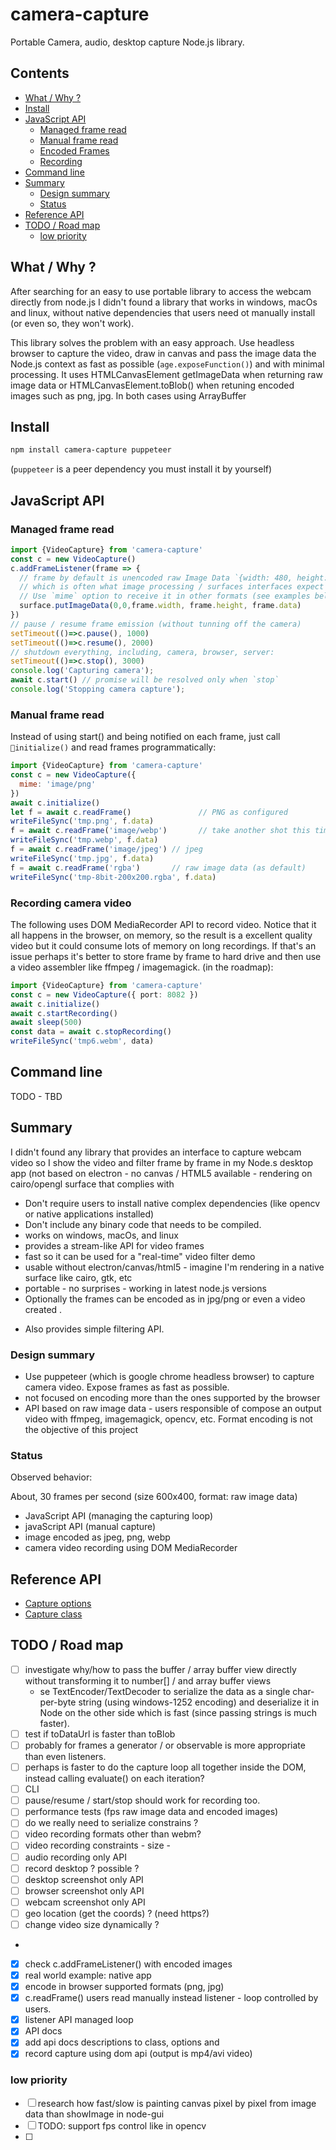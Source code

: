 # camera-capture

Portable Camera, audio, desktop capture Node.js library. 

## Contents

<!-- toc -->

- [What / Why ?](#what--why-)
- [Install](#install)
- [JavaScript API](#javascript-api)
  * [Managed frame read](#managed-frame-read)
  * [Manual frame read](#manual-frame-read)
  * [Encoded Frames](#encoded-frames)
  * [Recording](#recording)
- [Command line](#command-line)
- [Summary](#summary)
  * [Design summary](#design-summary)
  * [Status](#status)
- [Reference API](#reference-api)
- [TODO / Road map](#todo--road-map)
  * [low priority](#low-priority)

<!-- tocstop -->

## What / Why ?

After searching for an easy to use portable library to access the webcam directly from node.js I didn't found a library that works in windows, macOs and linux, without native dependencies that users need ot manually install (or even so, they won't work). 

This library solves the problem with an easy approach. Use headless browser to capture the video, draw in canvas and pass the image data  the Node.js context as fast as possible (`age.exposeFunction()`) and with minimal processing. It uses HTMLCanvasElement getImageData when returning raw image data or HTMLCanvasElement.toBlob() when retuning encoded images such as png, jpg. In both cases using ArrayBuffer
 
## Install

```sh
npm install camera-capture puppeteer
```

(`puppeteer` is a peer dependency you must install it by yourself)

## JavaScript API

### Managed frame read

```js
import {VideoCapture} from 'camera-capture'
const c = new VideoCapture()
c.addFrameListener(frame => {  
  // frame by default is unencoded raw Image Data `{width: 480, height: 360, data: UIntArray}``
  // which is often what image processing / surfaces interfaces expect for fast processing. 
  // Use `mime` option to receive it in other formats (see examples below)
  surface.putImageData(0,0,frame.width, frame.height, frame.data)
})
// pause / resume frame emission (without tunning off the camera)
setTimeout(()=>c.pause(), 1000)
setTimeout(()=>c.resume(), 2000)
// shutdown everything, including, camera, browser, server:
setTimeout(()=>c.stop(), 3000)
console.log('Capturing camera');
await c.start() // promise will be resolved only when `stop`
console.log('Stopping camera capture');
```

### Manual frame read

Instead of using start() and being notified on each frame, just call `initialize()` and read frames programmatically:

```js
import {VideoCapture} from 'camera-capture'
const c = new VideoCapture({
  mime: 'image/png'
})
await c.initialize()
let f = await c.readFrame()               // PNG as configured
writeFileSync('tmp.png', f.data)
f = await c.readFrame('image/webp')       // take another shot this time as webp image
writeFileSync('tmp.webp', f.data)
f = await c.readFrame('image/jpeg') // jpeg
writeFileSync('tmp.jpg', f.data)
f = await c.readFrame('rgba')       // raw image data (as default)
writeFileSync('tmp-8bit-200x200.rgba', f.data)
```

### Recording camera video

The following uses DOM MediaRecorder API to record video. Notice that it all happens in the browser, on memory, so the result is a excellent quality video but it could consume lots of memory on long recordings. If that's an issue perhaps it's better to store frame by frame to hard drive and then use a video assembler like ffmpeg / imagemagick. (in the roadmap):

```ts
import {VideoCapture} from 'camera-capture'
const c = new VideoCapture({ port: 8082 })
await c.initialize()
await c.startRecording()
await sleep(500)
const data = await c.stopRecording()
writeFileSync('tmp6.webm', data)
```

## Command line

TODO - TBD

## Summary

I didn't found any library that provides an interface to capture webcam video so I show the video and filter frame by frame in my Node.s desktop app (not based on electron - no canvas / HTML5 available - rendering on cairo/opengl surface that complies with

 * Don't require users to install native complex dependencies (like opencv or native applications installed)
 * Don't include any binary code that needs to be compiled. 
 * works on windows, macOs, and linux
 * provides a stream-like API for video frames
 * fast so it can be used for a "real-time" video filter demo
 * usable without electron/canvas/html5 - imagine I'm rendering in a native surface like cairo, gtk, etc
 * portable - no surprises - working in latest node.js versions
 * Optionally the frames can be encoded as in jpg/png or even a video created . 
 + Also provides simple filtering API.

### Design summary

 * Use puppeteer (which is google chrome headless browser) to capture camera video. Expose frames as fast as possible. 
 * not focused on encoding more than the ones supported by the browser
 * API based on raw image data - users responsible of compose an output video with ffmpeg, imagemagick, opencv, etc. Format encoding is not the objective of this project

### Status
 
Observed behavior: 

About, 30 frames per second (size  600x400, format: raw image data)

 * JavaScript API (managing the capturing loop)
 * javaScript API (manual capture) 
 * image encoded as jpeg, png, webp 
 * camera video recording using DOM MediaRecorder
## Reference API

* [Capture options](https://github.com/cancerberoSgx/camera-capture/blob/master/docs/interfaces/_capture_.captureoptions.md)
* [Capture class](https://github.com/cancerberoSgx/camera-capture/blob/master/docs/modules/_capture_.md)
 
## TODO / Road map
- [ ] investigate why/how to pass the buffer / array buffer view  directly without transforming it to number[] / and array buffer views
  -  se TextEncoder/TextDecoder to serialize the data as a single char-per-byte string (using windows-1252 encoding) and deserialize it in Node on the other side which is fast (since passing strings is much faster).
- [ ] test if toDataUrl is faster than toBlob
- [ ] probably for frames a generator / or observable is more appropriate than even listeners.
- [ ] perhaps is faster to do the capture loop all together inside the DOM, instead calling evaluate() on each iteration?
- [ ] CLI
- [ ] pause/resume / start/stop should work for recording too. 
- [ ] performance tests (fps raw image data and encoded images)
- [ ] do we really need to serialize constrains ? 
- [ ] video recording formats other than webm?
- [ ] video recording constraints - size - 
- [ ] audio recording only API
- [ ] record desktop ? possible ?
- [ ] desktop screenshot only API
- [ ] browser screenshot only API
- [ ] webcam screenshot only API
- [ ] geo location (get the coords) ? (need https?)
- [ ] change video size dynamically ?
-
- [x] check c.addFrameListener() with encoded images
- [x] real world example: native app
- [x] encode in browser supported formats (png, jpg)
- [x] c.readFrame() users read manually instead listener - loop controlled by users.
- [x] listener API managed  loop
- [x] API docs
- [x] add api docs descriptions to class, options and
- [x] record capture using dom api (output is mp4/avi video)

### low priority
- [ ] research how fast/slow is painting canvas pixel by pixel from image data than showImage in node-gui
- [ ] TODO: support fps control like in opencv
- [ ]